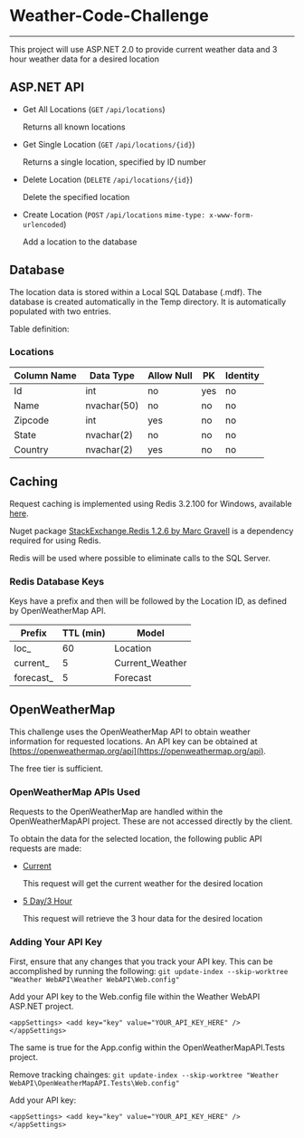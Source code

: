 # Weather-Code-Challenge
---
This project will use ASP.NET 2.0 to provide current weather data and 3 hour weather data for a desired location

## ASP.NET API

+ Get All Locations (`GET` `/api/locations`)

  Returns all known locations

+ Get Single Location (`GET` `/api/locations/{id}`)

  Returns a single location, specified by ID number

+ Delete Location (`DELETE` `/api/locations/{id}`)

  Delete the specified location

+ Create Location (`POST` `/api/locations` `mime-type: x-www-form-urlencoded`)

  Add a location to the database

## Database

The location data is stored within a Local SQL Database (.mdf). The database is created automatically in the Temp directory. It is automatically populated with two entries.

Table definition:

### Locations
| Column Name   | Data Type     | Allow Null  | PK   |  Identity  |
| ------------- | ------------- | ----------- | ---- | ---------- |
| Id            | int           |  no         | yes  |  no        |
| Name          | nvachar(50)   |  no         | no   |  no        |
| Zipcode       | int           |  yes        | no   |  no        |
| State         | nvachar(2)    |  no         | no   |  no        |
| Country       | nvachar(2)    |  yes        | no   |  no        |

## Caching

Request caching is implemented using Redis 3.2.100 for Windows, available [here](https://github.com/MicrosoftArchive/redis/releases).

Nuget package [StackExchange.Redis 1.2.6 by Marc Gravell](https://www.nuget.org/packages/StackExchange.Redis/) is a dependency required for using Redis.

Redis will be used where possible to eliminate calls to the SQL Server.

### Redis Database Keys

Keys have a prefix and then will be followed by the Location ID, as defined by OpenWeatherMap API.

| Prefix	    | TTL (min)     | Model              | 
| ------------- | ------------- | ------------------ | 
| loc_          | 60            |  Location          | 
| current_      | 5             |  Current_Weather   | 
| forecast_     | 5             |  Forecast          | 


## OpenWeatherMap

This challenge uses the OpenWeatherMap API to obtain weather information for requested locations.
An API key can be obtained at [https://openweathermap.org/api](https://openweathermap.org/api).

The free tier is sufficient.

### OpenWeatherMap APIs Used

Requests to the OpenWeatherMap are handled within the OpenWeatherMapAPI project. 
These are not accessed directly by the client.

To obtain the data for the selected location, the following public API requests are made:

+ [Current](https://openweathermap.org/current)

  This request will get the current weather for the desired location

+ [5 Day/3 Hour](https://openweathermap.org/forecast5)

  This request will retrieve the 3 hour data for the desired location

### Adding Your API Key

First, ensure that any changes that you track your API key. This can be accomplished by running the following: `git update-index --skip-worktree "Weather WebAPI\Weather WebAPI\Web.config"`

Add your API key to the Web.config file within the Weather WebAPI ASP.NET project.

`<appSettings>
<add key="key" value="YOUR_API_KEY_HERE" />
</appSettings>`

The same is true for the App.config within the OpenWeatherMapAPI.Tests project.

Remove tracking chainges: `git update-index --skip-worktree "Weather WebAPI\OpenWeatherMapAPI.Tests\Web.config"`

Add your API key:

`<appSettings>
<add key="key" value="YOUR_API_KEY_HERE" />
</appSettings>`
